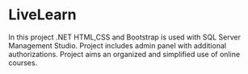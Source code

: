 # LiveLearn
In this project .NET HTML,CSS and Bootstrap is used with SQL Server Management Studio.
Project includes admin panel with additional authorizations.
Project aims an organized and simplified use of online courses.

